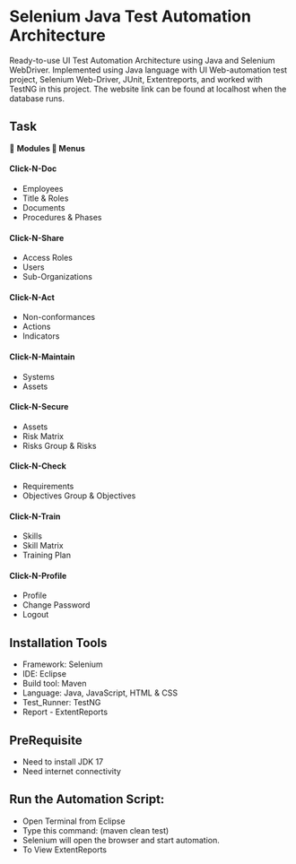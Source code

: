 
<h1 align="left">Selenium Java Test Automation Architecture</h1>
Ready-to-use UI Test Automation Architecture using Java and Selenium WebDriver. Implemented using Java language with UI Web-automation test project, Selenium Web-Driver, JUnit, Extentreports, and worked with TestNG in this project.
The website link can be found at localhost when the database runs.

<h2 align="left">Task</h2>

🔭 **Modules 🌱 Menus**

<h4 align="left">Click-N-Doc</h4> 

- Employees
- Title & Roles
- Documents
- Procedures & Phases

<h4 align="left">Click-N-Share</h4> 

- Access Roles
- Users
- Sub-Organizations

<h4 align="left">Click-N-Act</h4>

- Non-conformances
- Actions
- Indicators

<h4 align="left">Click-N-Maintain</h4>

- Systems
- Assets

<h4 align="left">Click-N-Secure</h4>

- Assets
- Risk Matrix
- Risks Group & Risks

<h4 align="left">Click-N-Check</h4>

- Requirements
- Objectives Group & Objectives

<h4 align="left">Click-N-Train</h4>

- Skills
- Skill Matrix
- Training Plan

<h4 align="left">Click-N-Profile</h4>

- Profile
- Change Password
- Logout


<h2 align="left">Installation Tools</h2>
  
- Framework: Selenium
- IDE: Eclipse
- Build tool: Maven
- Language: Java, JavaScript, HTML & CSS
- Test_Runner: TestNG
- Report - ExtentReports
  
<h2 align="left">PreRequisite</h2>
  
- Need to install JDK 17
- Need internet connectivity
  
<h2 align="left">Run the Automation Script:</h2>
  
- Open Terminal from Eclipse
- Type this command: (maven clean test)
- Selenium will open the browser and start automation.
- To View ExtentReports
